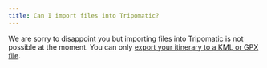 ```yaml
---
title: Can I import files into Tripomatic?
---
```


We are sorry to disappoint you but importing files into Tripomatic is not possible at the moment.
You can only [export your itinerary to a KML or GPX file](../on-the-road/downloading-the-pdf-guide.html).
